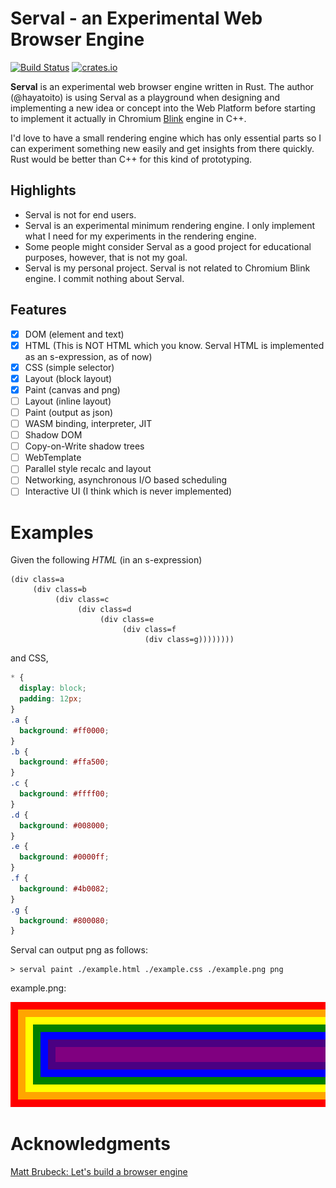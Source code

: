 # Serval - an Experimental Web Browser Engine

[![Build Status](https://travis-ci.com/hayatoito/serval.svg?branch=master)](https://travis-ci.com/hayatoito/serval)
[![crates.io](https://img.shields.io/crates/v/serval.svg)](https://crates.io/crates/serval)

**Serval** is an experimental web browser engine written in Rust. The author
(@hayatoito) is using Serval as a playground when designing and implementing a
new idea or concept into the Web Platform before starting to implement it
actually in Chromium [Blink](https://www.chromium.org/blink) engine in C++.

I'd love to have a small rendering engine which has only essential parts so I
can experiment something new easily and get insights from there quickly. Rust
would be better than C++ for this kind of prototyping.

## Highlights

- Serval is not for end users.
- Serval is an experimental minimum rendering engine. I only implement what I
  need for my experiments in the rendering engine.
- Some people might consider Serval as a good project for educational purposes,
  however, that is not my goal.
- Serval is my personal project. Serval is not related to Chromium Blink engine.
  I commit nothing about Serval.

## Features

- [x] DOM (element and text)
- [x] HTML (This is NOT HTML which you know. Serval HTML is implemented as an
      s-expression, as of now)
- [x] CSS (simple selector)
- [x] Layout (block layout)
- [x] Paint (canvas and png)
- [ ] Layout (inline layout)
- [ ] Paint (output as json)
- [ ] WASM binding, interpreter, JIT
- [ ] Shadow DOM
- [ ] Copy-on-Write shadow trees
- [ ] WebTemplate
- [ ] Parallel style recalc and layout
- [ ] Networking, asynchronous I/O based scheduling
- [ ] Interactive UI (I think which is never implemented)

# Examples

Given the following _HTML_ (in an s-expression)

```
(div class=a
     (div class=b
          (div class=c
               (div class=d
                    (div class=e
                         (div class=f
                              (div class=g))))))))
```

and CSS,

```css
* {
  display: block;
  padding: 12px;
}
.a {
  background: #ff0000;
}
.b {
  background: #ffa500;
}
.c {
  background: #ffff00;
}
.d {
  background: #008000;
}
.e {
  background: #0000ff;
}
.f {
  background: #4b0082;
}
.g {
  background: #800080;
}
```

Serval can output png as follows:

```shellsession
> serval paint ./example.html ./example.css ./example.png png
```

example.png:

<img src="./examples/color.png" style="width: 800px; height: 168px; object-fit: none; object-position: 0 0">

# Acknowledgments

[Matt Brubeck: Let's build a browser engine](https://limpet.net/mbrubeck/2014/08/08/toy-layout-engine-1.html)
